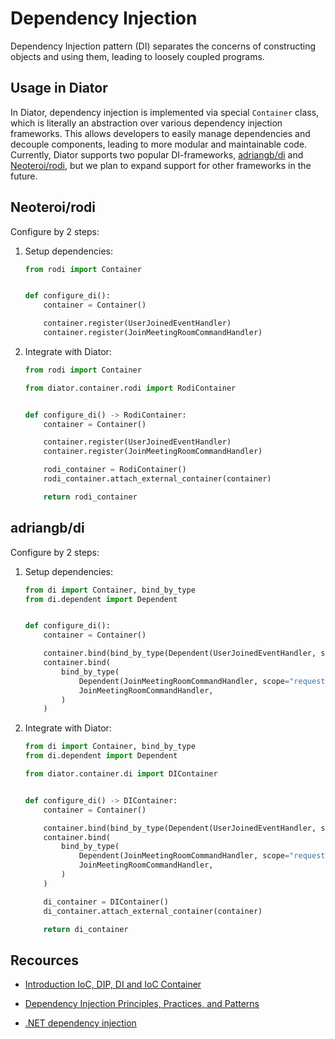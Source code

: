 # Dependency Injection

Dependency Injection pattern (DI) separates the concerns of constructing objects and using them, leading to loosely coupled programs.

## Usage in Diator

In Diator, dependency injection is implemented via special `Container` class, which is literally an abstraction over various dependency injection frameworks. This allows developers to easily manage dependencies and decouple components, leading to more modular and maintainable code. Currently, Diator supports two popular DI-frameworks, [adriangb/di](https://github.com/adriangb/di) and [Neoteroi/rodi](https://github.com/Neoteroi/rodi), but we plan to expand support for other frameworks in the future.

## Neoteroi/rodi

Configure by 2 steps:

1. Setup dependencies:

    ```python
    from rodi import Container


    def configure_di():
        container = Container()

        container.register(UserJoinedEventHandler)
        container.register(JoinMeetingRoomCommandHandler)
    ```

2. Integrate with Diator:

    ```python hl_lines="3 12-13"
    from rodi import Container

    from diator.container.rodi import RodiContainer


    def configure_di() -> RodiContainer:
        container = Container()

        container.register(UserJoinedEventHandler)
        container.register(JoinMeetingRoomCommandHandler)

        rodi_container = RodiContainer()
        rodi_container.attach_external_container(container)

        return rodi_container
    ```

## adriangb/di

Configure by 2 steps:

1. Setup dependencies:

    ```python
    from di import Container, bind_by_type
    from di.dependent import Dependent


    def configure_di():
        container = Container()

        container.bind(bind_by_type(Dependent(UserJoinedEventHandler, scope="request"), UserJoinedEventHandler))
        container.bind(
            bind_by_type(
                Dependent(JoinMeetingRoomCommandHandler, scope="request"),
                JoinMeetingRoomCommandHandler,
            )
        )
    ```

2. Integrate with Diator:

    ```python hl_lines="4 17-18"
    from di import Container, bind_by_type
    from di.dependent import Dependent

    from diator.container.di import DIContainer


    def configure_di() -> DIContainer:
        container = Container()

        container.bind(bind_by_type(Dependent(UserJoinedEventHandler, scope="request"), UserJoinedEventHandler))
        container.bind(
            bind_by_type(
                Dependent(JoinMeetingRoomCommandHandler, scope="request"),
                JoinMeetingRoomCommandHandler,
            )
        )

        di_container = DIContainer()
        di_container.attach_external_container(container)

        return di_container
    ```

## Recources

- [Introduction IoC, DIP, DI and IoC Container](https://www.tutorialsteacher.com/ioc/introduction)

- [Dependency Injection Principles, Practices, and Patterns](https://www.oreilly.com/library/view/dependency-injection-principles/9781617294730/)

- [.NET dependency injection](https://learn.microsoft.com/en-us/dotnet/core/extensions/dependency-injection)
